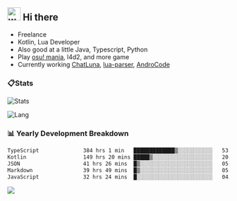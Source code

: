 ## <img alt="wave" src="https://raw.githubusercontent.com/MartinHeinz/MartinHeinz/master/wave.gif" width="30px"> Hi there

- Freelance
- Kotlin, Lua Developer
- Also good at a little Java, Typescript, Python
- Play [osu! mania](https://osu.ppy.sh/users/29808669), l4d2, and more game
- Currently working [ChatLuna](https://github.com/ChatLunaLab), [lua-parser](https://github.com/dingyi222666/lua-parser), [AndroCode](https://github.com/dingyi222666/AndroCode)

### 📋Stats

![Stats](https://github-readme-stats.vercel.app/api?username=dingyi222666&show_icons=true&icon_color=47A69E&title_color=47A69E&count_private=true)    

![Lang](https://github-readme-stats.vercel.app/api/top-langs/?username=dingyi222666&layout=compact&title_color=47A69E&hide=html,css,c,c%2B%2B)   

### 📊 Yearly Development Breakdown

<!--START_SECTION:waka-->

```txt
TypeScript              384 hrs 1 min   █████████████▒░░░░░░░░░░░   53.59 %
Kotlin                  149 hrs 20 mins █████▒░░░░░░░░░░░░░░░░░░░   20.84 %
JSON                    41 hrs 26 mins  █▒░░░░░░░░░░░░░░░░░░░░░░░   05.78 %
Markdown                39 hrs 49 mins  █▒░░░░░░░░░░░░░░░░░░░░░░░   05.56 %
JavaScript              32 hrs 24 mins  █░░░░░░░░░░░░░░░░░░░░░░░░   04.52 %
```

<!--END_SECTION:waka-->

![](https://komarev.com/ghpvc/?username=dingyi222666)
